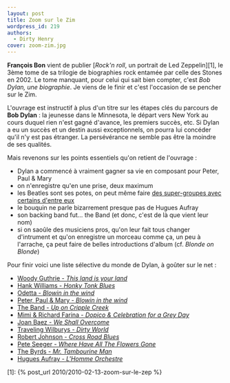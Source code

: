 ```yaml
---
layout: post
title: Zoom sur le Zim
wordpress_id: 219
authors:
  - Dirty Henry
cover: zoom-zim.jpg
---
```


**François Bon** vient de publier [_Rock'n roll_, un portrait de Led
Zeppelin][1], le 3ème tome de sa trilogie de biographies rock entamée par celle
des Stones en 2002. Le tome manquant, pour celui qui sait bien compter, c'est
_Bob Dylan, une biographie_. Je viens de le finir et c'est l'occasion de se
pencher sur le Zim.

L'ouvrage est instructif à plus d'un titre sur les étapes clés du parcours de
**Bob Dylan** : la jeunesse dans le Minnesota, le départ vers New York au cours
duquel rien n'est gagné d'avance, les premiers succès, etc. Si Dylan a eu un
succès et un destin aussi exceptionnels, on pourra lui concéder qu'il n'y est
pas étranger. La persévérance ne semble pas être la moindre de ses qualités.

Mais revenons sur les points essentiels qu'on retient de l'ouvrage :

- Dylan a commencé à vraiment gagner sa vie en composant pour Peter, Paul & Mary
- on n'enregistre qu'en une prise, deux maximum
- les Beatles sont ses potes, on peut même faire [des super-groupes avec
  certains d'entre eux][2]
- le bouquin ne parle bizarrement presque pas de Hugues Aufray
- son backing band fut… the Band (et donc, c'est de là que vient leur nom)
- si on saoûle des musiciens pros, qu'on leur fait tous changer d'intrument et
  qu'on enregistre un morceau comme ça, un peu à l'arrache, ça peut faire de
  belles introductions d'album (cf. _Blonde on Blonde_)

Pour finir voici une liste sélective du monde de Dylan, à goûter sur le net :

- [Woody Guthrie - _This land is your land_](http://www.deezer.com/track/115477)
- [Hank Williams - _Honky Tonk Blues_](http://www.deezer.com/track/2148549)
- [Odetta - _Blowin in the wind_](http://www.deezer.com/track/2324278)
- [Peter, Paul & Mary - _Blowin in the wind_](http://www.deezer.com/track/727525)
- [The Band - _Up on Cripple Creek_](http://www.deezer.com/track/11155)
- [Mimi & Richard Farina - _Dopico & Celebration for a Grey Day_](http://www.youtube.com/watch?v=XzUxARoG1tw)
- [Joan Baez - _We Shall Overcome_](http://www.deezer.com/track/1726)
- [Traveling Wilburys - _Dirty World_](http://www.deezer.com/track/828913)
- [Robert Johnson - _Cross Road Blues_](http://www.deezer.com/track/587507)
- [Pete Seeger - _Where Have All The Flowers Gone_](http://www.deezer.com/track/1026548)
- [The Byrds - _Mr. Tambourine Man_](http://www.deezer.com/track/615096)
- [Hugues Aufray - _L'Homme Orchestre_](http://www.deezer.com/track/1570814)

[2]: http://fr.wikipedia.org/wiki/Traveling_Wilburys

[1]: {% post_url 2010/2010-02-13-zoom-sur-le-zep %}

